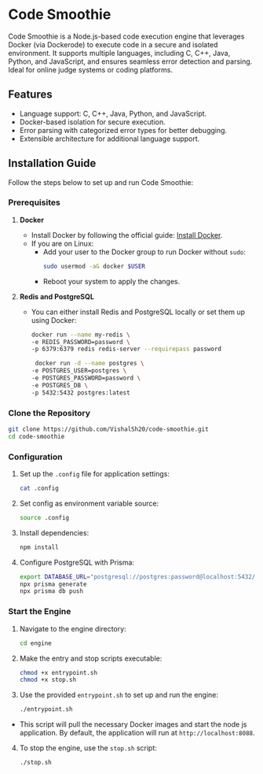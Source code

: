# Code Smoothie

Code Smoothie is a Node.js-based code execution engine that leverages Docker (via Dockerode) to execute code in a secure and isolated environment. It supports multiple languages, including C, C++, Java, Python, and JavaScript, and ensures seamless error detection and parsing. Ideal for online judge systems or coding platforms.

## Features
- Language support: C, C++, Java, Python, and JavaScript.
- Docker-based isolation for secure execution.
- Error parsing with categorized error types for better debugging.
- Extensible architecture for additional language support.

## Installation Guide
Follow the steps below to set up and run Code Smoothie:

### Prerequisites
1. **Docker**
   - Install Docker by following the official guide: [Install Docker](https://docs.docker.com/get-docker/).
   - If you are on Linux:
     - Add your user to the Docker group to run Docker without `sudo`:
       ```bash
       sudo usermod -aG docker $USER
       ```
     - Reboot your system to apply the changes.

2. **Redis and PostgreSQL**
   - You can either install Redis and PostgreSQL locally or set them up using Docker:
     ```bash
     docker run --name my-redis \
     -e REDIS_PASSWORD=password \
     -p 6379:6379 redis redis-server --requirepass password 
     
      docker run -d --name postgres \
     -e POSTGRES_USER=postgres \
     -e POSTGRES_PASSWORD=password \
     -e POSTGRES_DB \
     -p 5432:5432 postgres:latest
     ```

### Clone the Repository
```bash
git clone https://github.com/VishalSh20/code-smoothie.git
cd code-smoothie
```

### Configuration
1. Set up the `.config` file for application settings:
   ```bash
   cat .config
   ```
2. Set config as environment variable source:
   ```bash
   source .config
   ```

3. Install dependencies:
   ```bash
   npm install
   ```

4. Configure PostgreSQL with Prisma:
   ```bash
   export DATABASE_URL="postgresql://postgres:password@localhost:5432/postgres?schema=public"
   npx prisma generate
   npx prisma db push
   ```

### Start the Engine
1. Navigate to the engine directory:
   ```bash
   cd engine
   ```
2. Make the entry and stop scripts executable:
   ```bash
   chmod +x entrypoint.sh
   chmod +x stop.sh
   ```

3. Use the provided `entrypoint.sh` to set up and run the engine:
   ```bash
   ./entrypoint.sh
   ```
- This script will pull the necessary Docker images and start the node js application. By default, the application will run at `http://localhost:8088`.

4. To stop the engine, use the `stop.sh` script:
   ```bash
   ./stop.sh
   ```
